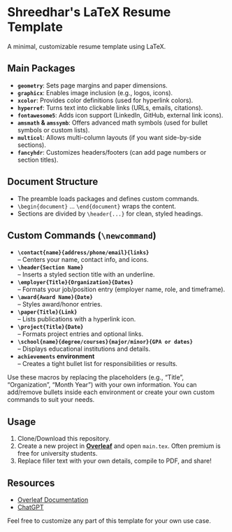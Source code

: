 # Shreedhar's LaTeX Resume Template

A minimal, customizable resume template using LaTeX. 

## Main Packages
- **`geometry`**: Sets page margins and paper dimensions.  
- **`graphicx`**: Enables image inclusion (e.g., logos, icons).  
- **`xcolor`**: Provides color definitions (used for hyperlink colors).  
- **`hyperref`**: Turns text into clickable links (URLs, emails, citations).  
- **`fontawesome5`**: Adds icon support (LinkedIn, GitHub, external link icons).  
- **`amsmath` & `amssymb`**: Offers advanced math symbols (used for bullet symbols or custom lists).  
- **`multicol`**: Allows multi-column layouts (if you want side-by-side sections).  
- **`fancyhdr`**: Customizes headers/footers (can add page numbers or section titles).  

## Document Structure
- The preamble loads packages and defines custom commands.  
- `\begin{document}` ... `\end{document}` wraps the content.  
- Sections are divided by `\header{...}` for clean, styled headings.  

## Custom Commands (`\newcommand`)
- **`\contact{name}{address/phone/email}{links}`**  
  – Centers your name, contact info, and icons.  
- **`\header{Section Name}`**  
  – Inserts a styled section title with an underline.  
- **`\employer{Title}{Organization}{Dates}`**  
  – Formats your job/position entry (employer name, role, and timeframe).  
- **`\award{Award Name}{Date}`**  
  – Styles award/honor entries.  
- **`\paper{Title}{Link}`**  
  – Lists publications with a hyperlink icon.  
- **`\project{Title}{Date}`**  
  – Formats project entries and optional links.  
- **`\school{name}{degree/courses}{major/minor}{GPA or dates}`**  
  – Displays educational institutions and details.  
- **`achievements` environment**  
  – Creates a tight bullet list for responsibilities or results.  

Use these macros by replacing the placeholders (e.g., “Title”, “Organization”, “Month Year”) with your own information. You can add/remove bullets inside each environment or create your own custom commands to suit your needs.

## Usage
1. Clone/Download this repository.  
2. Create a new project in **[Overleaf](https://www.overleaf.com/)** and open `main.tex`. Often premium is free for university students.  
4. Replace filler text with your own details, compile to PDF, and share!

## Resources
- [Overleaf Documentation](https://www.overleaf.com/learn)
- [ChatGPT](https://chat.openai.com/)

Feel free to customize any part of this template for your own use case.  
